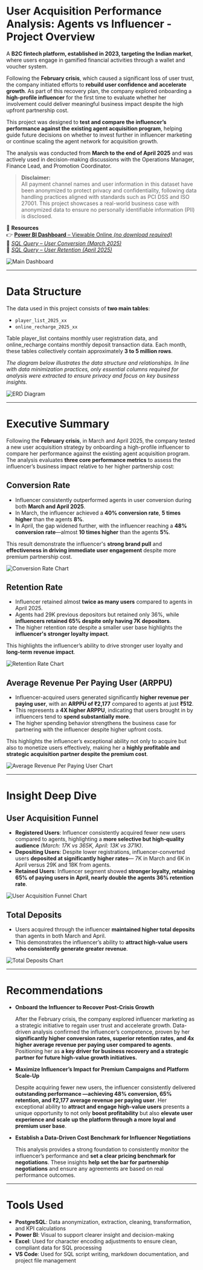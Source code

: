 # **User Acquisition Performance Analysis: Agents vs Influencer - Project Overview**

A **B2C fintech platform, established in 2023, targeting the Indian market**, where users engage in gamified financial activities through a wallet and voucher system.

Following the **February crisis**, which caused a significant loss of user trust, the company initiated efforts to **rebuild user confidence and accelerate growth**. As part of this recovery plan, the company explored onboarding a **high-profile influencer** for the first time to evaluate whether her involvement could deliver meaningful business impact despite the high upfront partnership cost.

This project was designed to **test and compare the influencer’s performance against the existing agent acquisition program**, helping guide future decisions on whether to invest further in influencer marketing or continue scaling the agent network for acquisition growth.

The analysis was conducted from **March to the end of April 2025** and was actively used in decision-making discussions with the Operations Manager, Finance Lead, and Promotion Coordinator.

> **Disclaimer:**  
All payment channel names and user information in this dataset have been anonymized to protect privacy and confidentiality, following data handling practices aligned with standards such as PCI DSS and ISO 27001. This project showcases a real-world business case with anonymized data to ensure no personally identifiable information (PII) is disclosed.

🔗 **Resources**  
👉 [**Power BI Dashboard** – Viewable Online *(no download required)*](https://app.powerbi.com/view?r=eyJrIjoiZmE2NzBiNTAtYjIwOC00Yzc4LTljMDktMWU5OGM1NTRiYzY2IiwidCI6IjFjNWQyOWRjLTgzMDItNGE3YS04ODU4LTY1NzM5ZGY2ZWQyMyIsImMiOjEwfQ%3D%3D)  
📄 [*SQL Query – User Conversion (March 2025)*](./sql/user_acquisition_conversion_analysis.sql)    
📄 [*SQL Query – User Retention (April 2025)*](./sql/user_acquisition_retention_analysis.sql)  

![Main Dashboard](./images/dashboard_main.png)

---

# **Data Structure**

The data used in this project consists of **two main tables**:  
- `player_list_2025_xx`  
- `online_recharge_2025_xx`  

Table player_list contains monthly user registration data, and online_recharge contains monthly deposit transaction data. Each month, these tables collectively contain approximately **3 to 5 million rows**.

*The diagram below illustrates the data structure and relationships. In line with data minimization practices, only essential columns required for analysis were extracted to ensure privacy and focus on key business insights.*

![ERD Diagram](./images/data_structure_relationship.png)  

---

# **Executive Summary**

Following the **February crisis**, in March and April 2025, the company tested a new user acquisition strategy by onboarding a high-profile influencer to compare her performance against the existing agent acquisition program. The analysis evaluates **three core performance metrics** to assess the influencer’s business impact relative to her higher partnership cost:

## **Conversion Rate**
- Influencer consistently outperformed agents in user conversion during both **March and April 2025**.
- In March, the influencer achieved a **40% conversion rate**, **5 times higher** than the agents **8%**.
- In April, the gap widened further, with the influencer reaching a **48% conversion rate**—almost **10 times higher** than the agents **5%**.

This result demonstrate the influencer's **strong brand pull** and **effectiveness in driving immediate user engagement** despite more premium partnership cost.

![Conversion Rate Chart](./images/chart_conversion_rate.png)  

## **Retention Rate**
- Influencer retained almost **twice as many users** compared to agents in April 2025.
- Agents had 29K previous depositors but retained only 36%, while **influencers retained 65% despite only having 7K depositors**.
- The higher retention rate despite a smaller user base highlights the **influencer's stronger loyalty impact**.

This highlights the influencer’s ability to drive stronger user loyalty and **long-term revenue impact**.

![Retention Rate Chart](./images/chart_retention_rate.png)  

## **Average Revenue Per Paying User (ARPPU)**
- Influencer-acquired users generated significantly **higher revenue per paying user**, with an **ARPPU of ₹2,177** compared to agents at just **₹512**.
- This represents a **4X higher ARPPU**, indicating that users brought in by influencers tend to **spend substantially more**.
- The higher spending behavior strengthens the business case for partnering with the influencer despite higher upfront costs.

This highlights the influencer’s exceptional ability not only to acquire but also to monetize users effectively, making her a **highly profitable and strategic acquisition partner despite the premium cost**.

![Average Revenue Per Paying User Chart](./images/chart_arppu.png) 

---

# **Insight Deep Dive**

## **User Acquisition Funnel**
- **Registered Users**: Influencer consistently acquired fewer new users compared to agents, highlighting a **more selective but high-quality audience** *(March: 17K vs 365K, April: 13K vs 371K)*.
- **Depositing Users**: Despite lower registrations, influencer-converted users **deposited at significantly higher rates**— 7K in March and 6K in April versus 29K and 18K from agents.
- **Retained Users**: Influencer segment showed **stronger loyalty, retaining 65% of paying users in April, nearly double the agents 36% retention rate**.

![User Acquisition Funnel Chart](./images/chart_funnel.png) 

## **Total Deposits**
- Users acquired through the influencer **maintained higher total deposits** than agents in both March and April.
- This demonstrates the influencer’s ability to **attract high-value users who consistently generate greater revenue**.

![Total Deposits Chart](./images/chart_total_deposits.png)

---

# **Recommendations**

- **Onboard the Influencer to Recover Post-Crisis Growth**

    After the February crisis, the company explored influencer marketing as a strategic initiative to regain user trust and accelerate growth. Data-driven analysis confirmed the influencer’s competence, proven by her **significantly higher conversion rates, superior retention rates, and 4x higher average revenue per paying user compared to agents**. Positioning her as **a key driver for business recovery and a strategic partner for future high-value growth initiatives.**

- **Maximize Influencer’s Impact for Premium Campaigns and Platform Scale-Up**
    
    Despite acquiring fewer new users, the influencer consistently delivered **outstanding performance —achieving 48% conversion, 65% retention, and ₹2,177 average revenue per paying user**. Her exceptional ability to **attract and engage high-value users** presents a unique opportunity to not only **boost profitability** but also **elevate user experience and scale up the platform through a more loyal and premium user base**.

- **Establish a Data-Driven Cost Benchmark for Influencer Negotiations**
    
    This analysis provides a strong foundation to consistently monitor the influencer’s performance and **set a clear pricing benchmark for negotiations**. These insights **help set the bar for partnership negotiations** and ensure any agreements are based on real performance outcomes.

---

# **Tools Used**
- **PostgreSQL**: Data anonymization, extraction, cleaning, transformation, and KPI calculations  
- **Power BI**: Visual to support clearer insight and decision-making  
- **Excel**: Used for character encoding adjustments to ensure clean, compliant data for SQL processing  
- **VS Code**: Used for SQL script writing, markdown documentation, and project file management  
